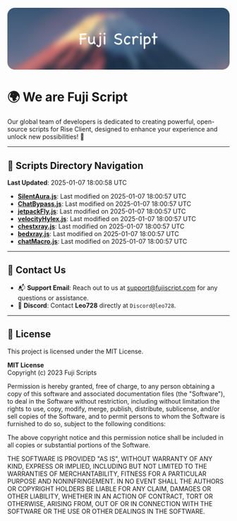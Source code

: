 ![Banner](.github/b.webp)

# 🌍 **We are Fuji Script**

Our global team of developers is dedicated to creating powerful, open-source scripts for Rise Client, designed to enhance your experience and unlock new possibilities! 🌟

---
<!-- SCRIPTS_NAVIGATION_START -->
## 📂 **Scripts Directory Navigation**

**Last Updated**: 2025-01-07 18:00:58 UTC

- **[SilentAura.js](scripts/SilentAura.js)**: Last modified on 2025-01-07 18:00:57 UTC
- **[ChatBypass.js](scripts/ChatBypass.js)**: Last modified on 2025-01-07 18:00:57 UTC
- **[jetpackFly.js](scripts/jetpackFly.js)**: Last modified on 2025-01-07 18:00:57 UTC
- **[velocityHylex.js](scripts/velocityHylex.js)**: Last modified on 2025-01-07 18:00:57 UTC
- **[chestxray.js](scripts/chestxray.js)**: Last modified on 2025-01-07 18:00:57 UTC
- **[bedxray.js](scripts/bedxray.js)**: Last modified on 2025-01-07 18:00:57 UTC
- **[chatMacro.js](scripts/chatMacro.js)**: Last modified on 2025-01-07 18:00:57 UTC

<!-- SCRIPTS_NAVIGATION_END -->

---

## 💬 **Contact Us**  
- 📬 **Support Email**: Reach out to us at [support@fujiscript.com](mailto:support@fujiscript.com) for any questions or assistance.  
- 💬 **Discord**: Contact **Leo728** directly at `Discord@leo728`.

---

## 📜 **License**

This project is licensed under the MIT License.  

**MIT License**  
Copyright (c) 2023 Fuji Scripts  

Permission is hereby granted, free of charge, to any person obtaining a copy of this software and associated documentation files (the "Software"), to deal in the Software without restriction, including without limitation the rights to use, copy, modify, merge, publish, distribute, sublicense, and/or sell copies of the Software, and to permit persons to whom the Software is furnished to do so, subject to the following conditions:  

The above copyright notice and this permission notice shall be included in all copies or substantial portions of the Software.  

THE SOFTWARE IS PROVIDED "AS IS", WITHOUT WARRANTY OF ANY KIND, EXPRESS OR IMPLIED, INCLUDING BUT NOT LIMITED TO THE WARRANTIES OF MERCHANTABILITY, FITNESS FOR A PARTICULAR PURPOSE AND NONINFRINGEMENT. IN NO EVENT SHALL THE AUTHORS OR COPYRIGHT HOLDERS BE LIABLE FOR ANY CLAIM, DAMAGES OR OTHER LIABILITY, WHETHER IN AN ACTION OF CONTRACT, TORT OR OTHERWISE, ARISING FROM, OUT OF OR IN CONNECTION WITH THE SOFTWARE OR THE USE OR OTHER DEALINGS IN THE SOFTWARE.  
